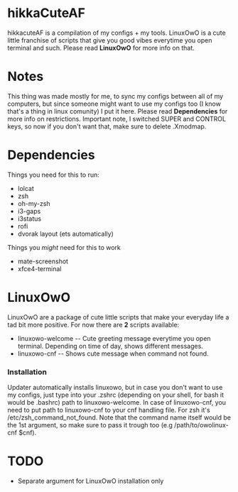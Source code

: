 # hikkaCuteAF
hikkacuteAF is a compilation of my configs + my tools.
LinuxOwO is a cute little franchise of scripts that give you good vibes everytime you open terminal and such. Please read **LinuxOwO** for more info on that.

Notes
=====
This thing was made mostly for me, to sync my configs between all of my computers, but since someone might want to use my configs too (I know that's a thing in linux comunity) I put it here. Please read **Dependencies** for more info on restrictions. Important note, I switched SUPER and CONTROL keys, so now if you don't want that, make sure to delete .Xmodmap.

Dependencies
=====
Things you need for this to run:
* lolcat
* zsh
* oh-my-zsh
* i3-gaps
* i3status
* rofi
* dvorak layout (ets automatically)

Things you *might* need for this to work

* mate-screenshot
* xfce4-terminal

LinuxOwO
====
LinuxOwO are a package of cute little scripts that make your everyday life a tad bit more positive. 
For now there are **2** scripts available:
* linuxowo-welcome -- Cute greeting message everytime you open terminal. Depending on time of day, shows different messages.
* linuxowo-cnf -- Shows cute message when command not found.
### Installation
Updater automatically installs linuxowo, but in case you don't want to use my configs, just type into your .zshrc (depending on your shell, for bash it would be .bashrc) path to linuxowo-welcome.
In case of linuxowo-cnf, you need to put path to linuxowo-cnf to your cnf handling file. For zsh it's /etc/zsh_command_not_found. Note that the command name itself would be the 1st argument, so make sure to pass it trough too (e.g /path/to/owolinux-cnf $cnf).

TODO
====
* Separate argument for LinuxOwO installation only
